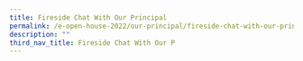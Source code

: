 ```yaml
---
title: Fireside Chat With Our Principal
permalink: /e-open-house-2022/our-principal/fireside-chat-with-our-principal/
description: ""
third_nav_title: Fireside Chat With Our P
---
```

